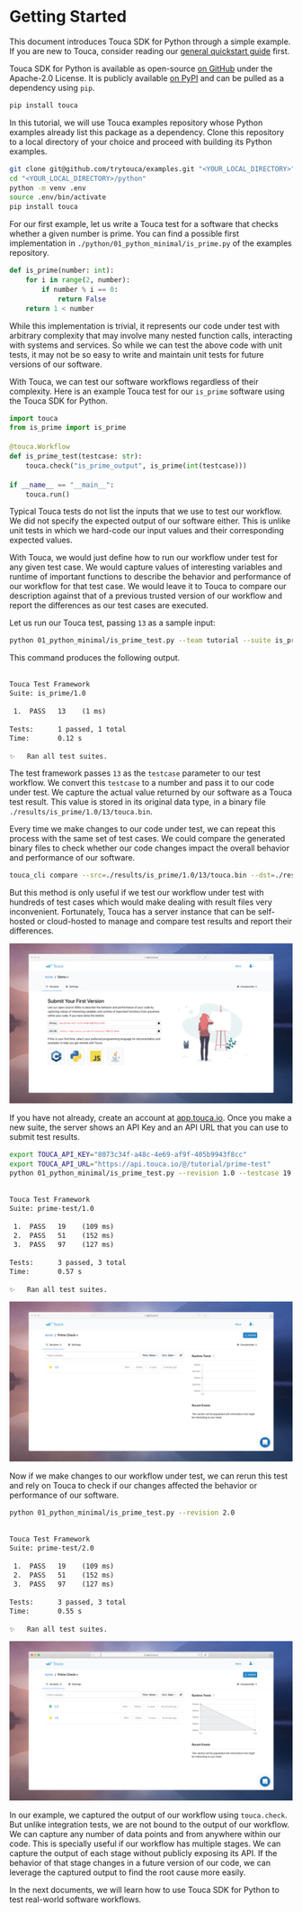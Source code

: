 # Getting Started

This document introduces Touca SDK for Python through a simple example. If you
are new to Touca, consider reading our
[general quickstart guide](../../basics/quickstart.md) first.

Touca SDK for Python is available as open-source
[on GitHub](https://github.com/trytouca/touca-python) under the Apache-2.0
License. It is publicly available [on PyPI](https://pypi.org/project/touca/) and
can be pulled as a dependency using `pip`.

```bash
pip install touca
```

In this tutorial, we will use Touca examples repository whose Python examples
already list this package as a dependency. Clone this repository to a local
directory of your choice and proceed with building its Python examples.

```bash
git clone git@github.com/trytouca/examples.git "<YOUR_LOCAL_DIRECTORY>"
cd "<YOUR_LOCAL_DIRECTORY>/python"
python -m venv .env
source .env/bin/activate
pip install touca
```

For our first example, let us write a Touca test for a software that checks
whether a given number is prime. You can find a possible first implementation in
`./python/01_python_minimal/is_prime.py` of the examples repository.

```python
def is_prime(number: int):
    for i in range(2, number):
        if number % i == 0:
            return False
    return 1 < number
```

While this implementation is trivial, it represents our code under test with
arbitrary complexity that may involve many nested function calls, interacting
with systems and services. So while we can test the above code with unit tests,
it may not be so easy to write and maintain unit tests for future versions of
our software.

With Touca, we can test our software workflows regardless of their complexity.
Here is an example Touca test for our `is_prime` software using the Touca SDK
for Python.

```python
import touca
from is_prime import is_prime

@touca.Workflow
def is_prime_test(testcase: str):
    touca.check("is_prime_output", is_prime(int(testcase)))

if __name__ == "__main__":
    touca.run()
```

Typical Touca tests do not list the inputs that we use to test our workflow. We
did not specify the expected output of our software either. This is unlike unit
tests in which we hard-code our input values and their corresponding expected
values.

With Touca, we would just define how to run our workflow under test for any
given test case. We would capture values of interesting variables and runtime of
important functions to describe the behavior and performance of our workflow for
that test case. We would leave it to Touca to compare our description against
that of a previous trusted version of our workflow and report the differences as
our test cases are executed.

Let us run our Touca test, passing `13` as a sample input:

```bash
python 01_python_minimal/is_prime_test.py --team tutorial --suite is_prime --revision 1.0 --offline --testcase 13
```

This command produces the following output.

```text

Touca Test Framework
Suite: is_prime/1.0

 1.  PASS   13    (1 ms)

Tests:      1 passed, 1 total
Time:       0.12 s

✨   Ran all test suites.

```

The test framework passes `13` as the `testcase` parameter to our test workflow.
We convert this `testcase` to a number and pass it to our code under test. We
capture the actual value returned by our software as a Touca test result. This
value is stored in its original data type, in a binary file
`./results/is_prime/1.0/13/touca.bin`.

Every time we make changes to our code under test, we can repeat this process
with the same set of test cases. We could compare the generated binary files to
check whether our code changes impact the overall behavior and performance of
our software.

```bash
touca_cli compare --src=./results/is_prime/1.0/13/touca.bin --dst=./results/is_prime/1.0/13/touca.bin
```

But this method is only useful if we test our workflow under test with hundreds
of test cases which would make dealing with result files very inconvenient.
Fortunately, Touca has a server instance that can be self-hosted or cloud-hosted
to manage and compare test results and report their differences.

![You will need API Key and API URL to submit test results.](../../.gitbook/assets/touca-submit-first-version.png)

If you have not already, create an account at
[app.touca.io](https://app.touca.io). Once you make a new suite, the server
shows an API Key and an API URL that you can use to submit test results.

```bash
export TOUCA_API_KEY="8073c34f-a48c-4e69-af9f-405b9943f8cc"
export TOUCA_API_URL="https://api.touca.io/@/tutorial/prime-test"
python 01_python_minimal/is_prime_test.py --revision 1.0 --testcase 19 51 97
```

```text

Touca Test Framework
Suite: prime-test/1.0

 1.  PASS   19    (109 ms)
 2.  PASS   51    (152 ms)
 3.  PASS   97    (127 ms)

Tests:      3 passed, 3 total
Time:       0.57 s

✨   Ran all test suites.

```

![Touca server after submitting results for v1.0](../../.gitbook/assets/touca-sdk-quickstart-1.png)

Now if we make changes to our workflow under test, we can rerun this test and
rely on Touca to check if our changes affected the behavior or performance of
our software.

```bash
python 01_python_minimal/is_prime_test.py --revision 2.0
```

```text

Touca Test Framework
Suite: prime-test/2.0

 1.  PASS   19    (109 ms)
 2.  PASS   51    (152 ms)
 3.  PASS   97    (127 ms)

Tests:      3 passed, 3 total
Time:       0.55 s

✨   Ran all test suites.

```

![Touca server after submitting results for v2.0](../../.gitbook/assets/touca-sdk-quickstart-2.png)

In our example, we captured the output of our workflow using `touca.check`. But
unlike integration tests, we are not bound to the output of our workflow. We can
capture any number of data points and from anywhere within our code. This is
specially useful if our workflow has multiple stages. We can capture the output
of each stage without publicly exposing its API. If the behavior of that stage
changes in a future version of our code, we can leverage the captured output to
find the root cause more easily.

In the next documents, we will learn how to use Touca SDK for Python to test
real-world software workflows.
